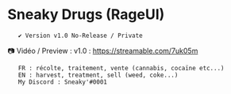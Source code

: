 # Sneaky Drugs (RageUI)

       ✔️ Version v1.0 No-Release / Private 
📷 Vidéo / Preview : v1.0 : https://streamable.com/7uk05m
       
       FR : récolte, traitement, vente (cannabis, cocaïne etc...)
       EN : harvest, treatment, sell (weed, coke...)
       My Discord : Sneaky'#0001
